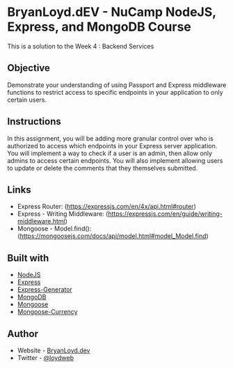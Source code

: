 # BryanLoyd.dEV - NuCamp NodeJS, Express, and MongoDB Course

This is a solution to the Week 4 : Backend Services

## Objective

Demonstrate your understanding of using Passport and Express middleware functions to restrict access to specific endpoints in your application to only certain users.

## Instructions

In this assignment, you will be adding more granular control over who is authorized to access which endpoints in your Express server application. You will implement a way to check if a user is an admin, then allow only admins to access certain endpoints. You will also implement allowing users to update or delete the comments that they themselves submitted.

## Links

- Express Router: (https://expressjs.com/en/4x/api.html#router)
- Express - Writing Middleware: (https://expressjs.com/en/guide/writing-middleware.html)
- Mongoose - Model.find(): (https://mongoosejs.com/docs/api/model.html#model_Model.find)

## Built with

- [NodeJS](nodejs.org)
- [Express](expressjs.org)
- [Express-Generator](https://expressjs.com/en/starter/generator.html)
- [MongoDB](mongodb.com)
- [Mongoose](mongoosejs.com)
- [Mongoose-Currency](https://www.npmjs.com/package/mongoose-currency)

## Author

- Website - [BryanLoyd.dev](https://www.bryanloyd.dev)
- Twitter - [@loydweb](https://www.twitter.com/loydweb)
